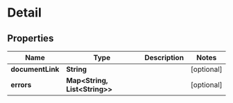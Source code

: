 

# Detail


## Properties

| Name | Type | Description | Notes |
|------------ | ------------- | ------------- | -------------|
|**documentLink** | **String** |  |  [optional] |
|**errors** | **Map&lt;String, List&lt;String&gt;&gt;** |  |  [optional] |



